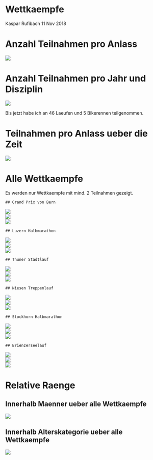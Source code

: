 Wettkaempfe
================
Kaspar Rufibach
11 Nov 2018

Anzahl Teilnahmen pro Anlass
============================

<img src="1_wettkaempfe_files/figure-markdown_github/unnamed-chunk-1-1.png" style="display: block; margin: auto;" />

Anzahl Teilnahmen pro Jahr und Disziplin
========================================

<img src="1_wettkaempfe_files/figure-markdown_github/unnamed-chunk-2-1.png" style="display: block; margin: auto;" />

Bis jetzt habe ich an 46 Laeufen und 5 Bikerennen teilgenommen.

Teilnahmen pro Anlass ueber die Zeit
====================================

<img src="1_wettkaempfe_files/figure-markdown_github/unnamed-chunk-3-1.png" style="display: block; margin: auto;" />

Alle Wettkaempfe
================

Es werden nur Wettkaempfe mit mind. 2 Teilnahmen gezeigt.

    ## Grand Prix von Bern

<img src="1_wettkaempfe_files/figure-markdown_github/unnamed-chunk-4-1.png" style="display: block; margin: auto;" /><img src="1_wettkaempfe_files/figure-markdown_github/unnamed-chunk-4-2.png" style="display: block; margin: auto;" /><img src="1_wettkaempfe_files/figure-markdown_github/unnamed-chunk-4-3.png" style="display: block; margin: auto;" />

    ## Luzern Halbmarathon

<img src="1_wettkaempfe_files/figure-markdown_github/unnamed-chunk-4-4.png" style="display: block; margin: auto;" /><img src="1_wettkaempfe_files/figure-markdown_github/unnamed-chunk-4-5.png" style="display: block; margin: auto;" /><img src="1_wettkaempfe_files/figure-markdown_github/unnamed-chunk-4-6.png" style="display: block; margin: auto;" />

    ## Thuner Stadtlauf

<img src="1_wettkaempfe_files/figure-markdown_github/unnamed-chunk-4-7.png" style="display: block; margin: auto;" /><img src="1_wettkaempfe_files/figure-markdown_github/unnamed-chunk-4-8.png" style="display: block; margin: auto;" /><img src="1_wettkaempfe_files/figure-markdown_github/unnamed-chunk-4-9.png" style="display: block; margin: auto;" />

    ## Niesen Treppenlauf

<img src="1_wettkaempfe_files/figure-markdown_github/unnamed-chunk-4-10.png" style="display: block; margin: auto;" /><img src="1_wettkaempfe_files/figure-markdown_github/unnamed-chunk-4-11.png" style="display: block; margin: auto;" /><img src="1_wettkaempfe_files/figure-markdown_github/unnamed-chunk-4-12.png" style="display: block; margin: auto;" />

    ## Stockhorn Halbmarathon

<img src="1_wettkaempfe_files/figure-markdown_github/unnamed-chunk-4-13.png" style="display: block; margin: auto;" /><img src="1_wettkaempfe_files/figure-markdown_github/unnamed-chunk-4-14.png" style="display: block; margin: auto;" /><img src="1_wettkaempfe_files/figure-markdown_github/unnamed-chunk-4-15.png" style="display: block; margin: auto;" />

    ## Brienzerseelauf

<img src="1_wettkaempfe_files/figure-markdown_github/unnamed-chunk-4-16.png" style="display: block; margin: auto;" /><img src="1_wettkaempfe_files/figure-markdown_github/unnamed-chunk-4-17.png" style="display: block; margin: auto;" /><img src="1_wettkaempfe_files/figure-markdown_github/unnamed-chunk-4-18.png" style="display: block; margin: auto;" />

Relative Raenge
===============

Innerhalb Maenner ueber alle Wettkaempfe
----------------------------------------

<img src="1_wettkaempfe_files/figure-markdown_github/unnamed-chunk-5-1.png" style="display: block; margin: auto;" />

Innerhalb Alterskategorie ueber alle Wettkaempfe
------------------------------------------------

<img src="1_wettkaempfe_files/figure-markdown_github/unnamed-chunk-6-1.png" style="display: block; margin: auto;" />

